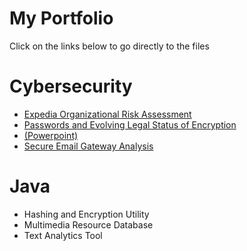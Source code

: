 # My Portfolio
Click on the links below to go directly to the files
# Cybersecurity
- [Expedia Organizational Risk Assessment](https://github.com/EKGA/Cybersecurity/blob/main/Writing/Organizational%20Risk%20Measurement%20Analysis.pdf)
- [Passwords and Evolving Legal Status of Encryption](https://github.com/EKGA/Cybersecurity/blob/main/Writing/Evolving%20Legal%20Status%20of%20Encryption.pdf)
-   [(Powerpoint)](https://github.com/EKGA/Cybersecurity/blob/main/Writing/Legal%20Status%20of%20Encryption%20Powerpoint.pdf)
- [Secure Email Gateway Analysis](https://github.com/EKGA/Cybersecurity/blob/main/Writing/Secure%20Email%20Gateway%20Analysis.pdf)
# Java
- Hashing and Encryption Utility
- Multimedia Resource Database
- Text Analytics Tool
